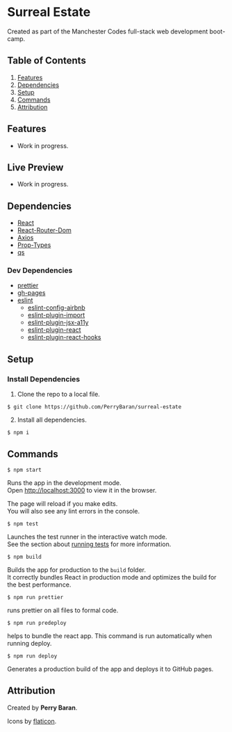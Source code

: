 # Surreal Estate

Created as part of the Manchester Codes full-stack web development boot-camp.

## Table of Contents

1. [Features](#features)
2. [Dependencies](#dependencies)
3. [Setup](#setup)
4. [Commands](#commands)
5. [Attribution](#attribution)

## Features

- Work in progress.

## Live Preview

- Work in progress.

## Dependencies

- [React](https://reactjs.org/)
- [React-Router-Dom](https://reactrouter.com/en/main)
- [Axios](https://www.npmjs.com/package/axios)
- [Prop-Types](https://www.npmjs.com/package/prop-types)
- [qs](https://www.npmjs.com/package/qs)

### Dev Dependencies

- [prettier](https://prettier.io/docs/en/install.html)
- [gh-pages](https://www.npmjs.com/package/gh-pages)
- [eslint](https://www.npmjs.com/package/eslint)
  - [eslint-config-airbnb](https://www.npmjs.com/package/eslint-config-airbnb)
  - [eslint-plugin-import](https://www.npmjs.com/package/eslint-plugin-import)
  - [eslint-plugin-jsx-a11y](https://www.npmjs.com/package/eslint-plugin-jsx-a11y)
  - [eslint-plugin-react](https://www.npmjs.com/package/eslint-plugin-react)
  - [eslint-plugin-react-hooks](https://www.npmjs.com/package/eslint-plugin-react-hooks)

## Setup

### Install Dependencies

1. Clone the repo to a local file.

```
$ git clone https://github.com/PerryBaran/surreal-estate
```

2. Install all dependencies.

```
$ npm i
```

## Commands

```
$ npm start
```

Runs the app in the development mode.\
Open [http://localhost:3000](http://localhost:3000) to view it in the browser.

The page will reload if you make edits.\
You will also see any lint errors in the console.

```
$ npm test
```

Launches the test runner in the interactive watch mode.\
See the section about [running tests](https://facebook.github.io/create-react-app/docs/running-tests) for more information.

```
$ npm build
```

Builds the app for production to the `build` folder.\
It correctly bundles React in production mode and optimizes the build for the best performance.

```
$ npm run prettier
```

runs prettier on all files to formal code.

```
$ npm run predeploy
```

helps to bundle the react app. This command is run automatically when running deploy.

```
$ npm run deploy
```

Generates a production build of the app and deploys it to GitHub pages.

## Attribution

Created by **Perry Baran**.

Icons by [flaticon](https://www.flaticon.com/).